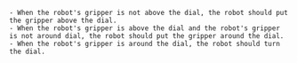 
    - When the robot's gripper is not above the dial, the robot should put the gripper above the dial.
    - When the robot's gripper is above the dial and the robot's gripper is not around dial, the robot should put the gripper around the dial.
    - When the robot's gripper is around the dial, the robot should turn the dial.